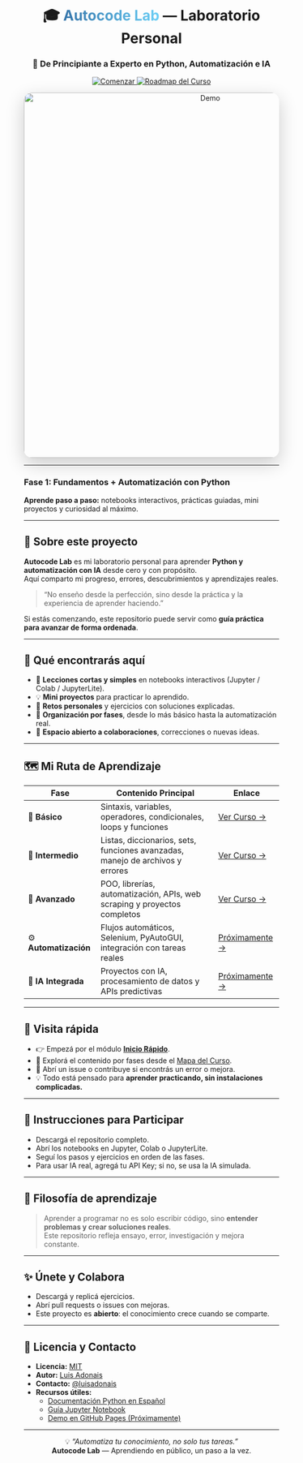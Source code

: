 <div align="center">

<h1>🎓 <span style="background:linear-gradient(to right, #3776AB, #6CCFF6); -webkit-background-clip:text; color:transparent;">Autocode Lab</span> — Laboratorio Personal</h1>
<h3>🚀 De Principiante a Experto en Python, Automatización e IA</h3>

<p>
  <a href="#inicio-rapido">
    <img src="https://img.shields.io/badge/🌟%20Comenzar-Inicio%20Rápido-brightgreen?style=for-the-badge" alt="Comenzar" />
  </a>
  <a href="ROADMAP.md">
    <img src="https://img.shields.io/badge/🗺️%20Roadmap-Del%20Curso-blue?style=for-the-badge" alt="Roadmap del Curso"/>
  </a>
</p>

<img src="docs/demo.gif" alt="Demo" width="720" style="border-radius:16px; box-shadow:0 12px 36px rgba(0,0,0,0.2);" />

</div>

---

### Fase 1: Fundamentos + Automatización con Python

**Aprende paso a paso:** notebooks interactivos, prácticas guiadas, mini proyectos y curiosidad al máximo.

---

## 🎯 Sobre este proyecto

**Autocode Lab** es mi laboratorio personal para aprender **Python y automatización con IA** desde cero y con propósito.  
Aquí comparto mi progreso, errores, descubrimientos y aprendizajes reales.

> “No enseño desde la perfección, sino desde la práctica y la experiencia de aprender haciendo.”

Si estás comenzando, este repositorio puede servir como **guía práctica para avanzar de forma ordenada**.

---

## 🧭 Qué encontrarás aquí

- 📘 **Lecciones cortas y simples** en notebooks interactivos (Jupyter / Colab / JupyterLite).  
- 💡 **Mini proyectos** para practicar lo aprendido.  
- 🧩 **Retos personales** y ejercicios con soluciones explicadas.  
- 📂 **Organización por fases**, desde lo más básico hasta la automatización real.  
- 🤝 **Espacio abierto a colaboraciones**, correcciones o nuevas ideas.

---

<a name="rutas-de-aprendizaje"></a>

## 🗺️ Mi Ruta de Aprendizaje

<div align="center">

| Fase | Contenido Principal | Enlace |
|------|-------------------|--------|
| 🐣 **Básico** | Sintaxis, variables, operadores, condicionales, loops y funciones | [Ver Curso →](curso-python/README.md) |
| 🐍 **Intermedio** | Listas, diccionarios, sets, funciones avanzadas, manejo de archivos y errores | [Ver Curso →](curso-qa/README.md) |
| 🚀 **Avanzado** | POO, librerías, automatización, APIs, web scraping y proyectos completos | [Ver Curso →](curso-intermedio/README.md) |
| ⚙️ **Automatización** | Flujos automáticos, Selenium, PyAutoGUI, integración con tareas reales | [Próximamente →](#) |
| 🤖 **IA Integrada** | Proyectos con IA, procesamiento de datos y APIs predictivas | [Próximamente →](#) |

</div>

---

<a name="visita-rapida"></a>

## 🔎 Visita rápida

- 👉 Empezá por el módulo [**Inicio Rápido**](#inicio-rapido).  
- 📘 Explorá el contenido por fases desde el [Mapa del Curso](#rutas-de-aprendizaje).  
- 💬 Abrí un issue o contribuye si encontrás un error o mejora.  
- 💡 Todo está pensado para **aprender practicando, sin instalaciones complicadas.**

---

<a name="inicio-rapido"></a>

## 🚀 Instrucciones para Participar

- Descargá el repositorio completo.  
- Abrí los notebooks en Jupyter, Colab o JupyterLite.  
- Seguí los pasos y ejercicios en orden de las fases.  
- Para usar IA real, agregá tu API Key; si no, se usa la IA simulada.

---

## 💬 Filosofía de aprendizaje

> Aprender a programar no es solo escribir código, sino **entender problemas y crear soluciones reales**.  
> Este repositorio refleja ensayo, error, investigación y mejora constante.

---

## ✨ Únete y Colabora

- Descargá y replicá ejercicios.  
- Abrí pull requests o issues con mejoras.  
- Este proyecto es **abierto**: el conocimiento crece cuando se comparte.

---

## 📄 Licencia y Contacto

- **Licencia:** [MIT](LICENSE)  
- **Autor:** [Luis Adonais](https://github.com/LuisAdonais)  
- **Contacto:** [@luisadonais](https://x.com/luisadonais)  
- **Recursos útiles:**
  - [Documentación Python en Español](https://docs.python.org/es/3/)  
  - [Guía Jupyter Notebook](https://jupyter.org/)  
  - [Demo en GitHub Pages (Próximamente)](https://luisadonais.github.io/autocodelab)

---

<div align="center">

💡 *“Automatiza tu conocimiento, no solo tus tareas.”*  
**Autocode Lab** — Aprendiendo en público, un paso a la vez.

</div>


